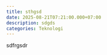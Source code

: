 ```yaml
---
title: sthgsd
date: 2025-08-21T07:21:00.000+07:00
description: sdgds
categories: Teknologi
---
```

sdfrgsdr
